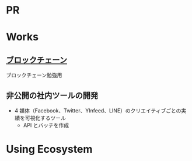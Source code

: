 # PR

# Works

## [ブロックチェーン](https://github.com/kurosame/bc5)

ブロックチェーン勉強用

## 非公開の社内ツールの開発

- 4 媒体（Facebook、Twitter、YInfeed、LINE）のクリエイティブごとの実績を可視化するツール
  - API とバッチを作成

# Using Ecosystem
